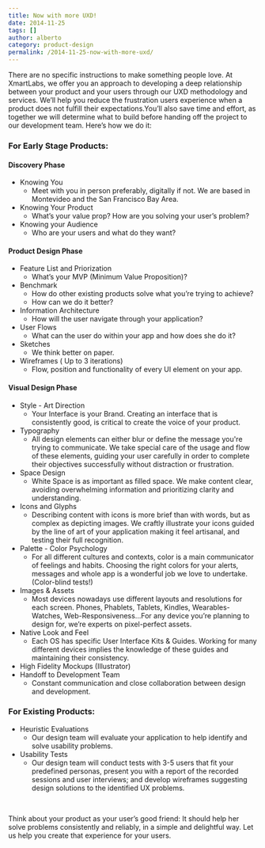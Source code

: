```yaml
---
title: Now with more UXD!
date: 2014-11-25
tags: []
author: alberto
category: product-design
permalink: /2014-11-25-now-with-more-uxd/
---
```


<p>
There are no specific instructions to make something people love. At XmartLabs, we offer you an approach to developing a deep relationship between your product and your users through our UXD methodology and services. We’ll help you reduce the frustration
    users experience when a product does not fulfill their expectations.You’ll also save time and effort, as together we will determine what to build before handing off the project to our development team. Here’s how we do it:
</p>
<h3>For Early Stage Products:</h3>
<h4>Discovery Phase</h4>
<ul>
  <li>
    Knowing You
    <ul>
      <li>
        Meet with you in person preferably, digitally if not. We are based in Montevideo and the San Francisco Bay Area.
      </li>
    </ul>
  </li>
  <li>
    Knowing Your Product
    <ul>
      <li>
        What’s your value prop? How are you solving your user’s problem?
      </li>
    </ul>
  </li>
  <li>
    Knowing your Audience
    <ul>
      <li>
        Who are your users and what do they want?
      </li>
    </ul>
  </li>
</ul>

<h4>Product Design Phase</h4>
<ul>
  <li>
    Feature List and Priorization
    <ul>
      <li>
        What’s your MVP (Minimum Value Proposition)?
      </li>
    </ul>
  </li>
  <li>
    Benchmark
    <ul>
      <li>
        How do other existing products solve what you’re trying to achieve?
      </li>
      <li>
        How can we do it better?
      </li>
    </ul>
  </li>
  <li>
    Information Architecture
    <ul>
      <li>
        How will the user navigate through your application?
      </li>
    </ul>
  </li>

  <li>
    User Flows
    <ul>
      <li>
        What can the user do within your app and how does she do it?
      </li>
    </ul>
  </li>
  <li>
    Sketches
    <ul>
      <li>
        We think better on paper.
      </li>
    </ul>
  </li>
  <li>
    Wireframes ( Up to 3 iterations)
    <ul>
      <li>
        Flow, position and functionality of every UI element on your app.
      </li>
    </ul>
  </li>
</ul>

<h4>Visual Design Phase</h4>
<ul>
  <li>
    Style - Art Direction
    <ul>
      <li>
        Your Interface is your Brand. Creating an interface that is consistently good, is critical to create the voice of your product.
      </li>
    </ul>
  </li>
  <li>
    Typography
    <ul>
      <li>
        All design elements can either blur or define the message you're trying to communicate. We take special care of the usage and flow of these elements, guiding your user carefully in order to complete their objectives successfully without distraction or frustration.
      </li>
    </ul>
  </li>
  <li>
    Space Design
    <ul>
      <li>
        White Space is as important as filled space. We make content clear, avoiding overwhelming information and prioritizing clarity and understanding.
      </li>
    </ul>
  </li>
  <li>
    Icons and Glyphs
    <ul>
      <li>
        Describing content with icons is more brief than with words, but as complex as depicting images. We craftly illustrate your icons guided by the line of art of your application making it feel artisanal, and testing their full recognition.
      </li>
    </ul>
  </li>
  <li>
    Palette - Color Psychology
    <ul>
      <li>
        For all different cultures and contexts, color is a main communicator of feelings and habits. Choosing the right colors for your alerts, messages and whole app is a wonderful job we love to undertake. (Color-blind tests!)
      </li>
    </ul>
  </li>
  <li>
    Images & Assets
    <ul>
      <li>
        Most devices nowadays use different layouts and resolutions for each screen. Phones, Phablets, Tablets, Kindles, Wearables-Watches, Web-Responsiveness...For any device you’re planning to design for, we’re experts on pixel-perfect assets.
      </li>
    </ul>
  </li>

  <li>
    Native Look and Feel
    <ul>
      <li>
        Each OS has specific User Interface Kits & Guides. Working for many different devices implies the knowledge of these guides and maintaining their  consistency.
      </li>
    </ul>
  </li>
  <li>
    High Fidelity Mockups (Illustrator)
  </li>
  <li>
    Handoff to Development Team
    <ul>
      <li>
        Constant communication and close collaboration between design and development.
      </li>
    </ul>
  </li>
</ul>

<h3>For Existing Products:</h3>
<ul>
  <li>
    Heuristic Evaluations
    <ul>
      <li>
        Our design team will evaluate your application to help identify and solve usability problems.
      </li>
    </ul>
  </li>
  <li>
    Usability Tests
    <ul>
      <li>
        Our design team will conduct tests with 3-5 users that fit your predefined personas, present you with a report of the recorded sessions and user interviews; and develop wireframes suggesting design solutions to the identified UX problems.
      </li>
    </ul>
  </li>
</ul>

<br/>
<p>
Think about your product as your user’s good friend: It should help her solve problems consistently and reliably, in a simple and delightful way. Let us help you create that experience for your users.
</p>
